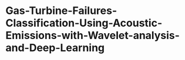 # Gas-Turbine-Failures-Classification-Using-Acoustic-Emissions-with-Wavelet-analysis-and-Deep-Learning
